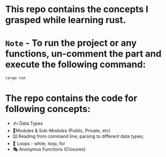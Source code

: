 # This repo contains the concepts I grasped while learning rust.

# `Note` - To run the project or any functions, un-comment the part and execute the following command:

```bash
cargo run
```

# The repo contains the code for following concepts:

- ✍️ Data Types
- 📝Modules & Sub-Modules (Public, Private, etc)
- ⌨️ Reading from command line; parsing to different data types;
- 🔁 Loops - while, loop, for
- 🎭 Anonymus Functions (Closures)
